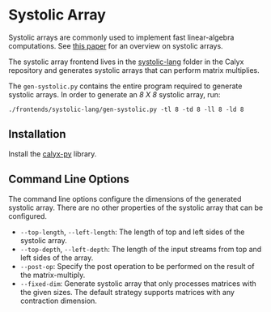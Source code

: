 # Systolic Array

Systolic arrays are commonly used to implement fast linear-algebra
computations. See [this paper][kung-systolic] for an overview on
systolic arrays.

The systolic array frontend lives in the [systolic-lang][] folder in the
Calyx repository and generates systolic arrays that can perform matrix
multiplies.

The `gen-systolic.py` contains the entire program required to generate
systolic arrays. In order to generate an *8 X 8* systolic array, run:

```
./frontends/systolic-lang/gen-systolic.py -tl 8 -td 8 -ll 8 -ld 8
```

## Installation

Install the [calyx-py](../calyx-py.md) library.

## Command Line Options

The command line options configure the dimensions of the generated
systolic array. There are no other properties of the systolic array that
can be configured.

- `--top-length`, `--left-length`: The length of top and left sides of the systolic array.
- `--top-depth`, `--left-depth`: The length of the input streams from top and left sides of the array.
- `--post-op`: Specify the post operation to be performed on the result of the matrix-multiply.
- `--fixed-dim`: Generate systolic array that only processes matrices with the given sizes. The default strategy supports matrices with any contraction dimension.

[kung-systolic]: http://www.eecs.harvard.edu/~htk/publication/1982-kung-why-systolic-architecture.pdf
[systolic-lang]: https://github.com/calyxir/calyx/tree/master/frontends/systolic-lang
